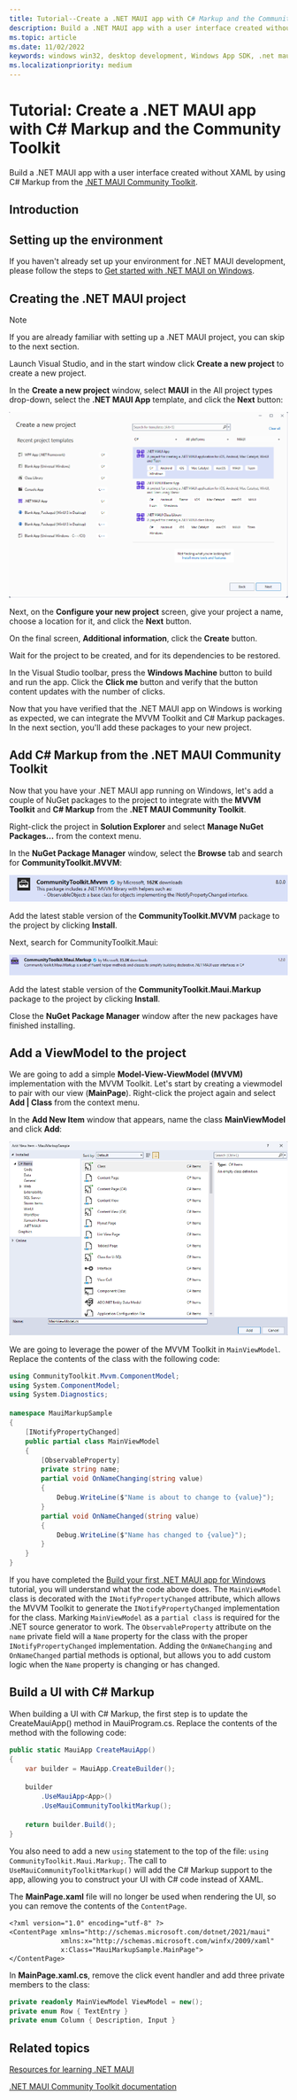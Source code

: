 ```yaml
---
title: Tutorial--Create a .NET MAUI app with C# Markup and the Community Toolkit
description: Build a .NET MAUI app with a user interface created without XAML by using C# Markup from the .NET MAUI Community Toolkit.
ms.topic: article
ms.date: 11/02/2022
keywords: windows win32, desktop development, Windows App SDK, .net maui
ms.localizationpriority: medium
---
```


# Tutorial: Create a .NET MAUI app with C# Markup and the Community Toolkit

Build a .NET MAUI app with a user interface created without XAML by using C# Markup from the [.NET MAUI Community Toolkit](/dotnet/communitytoolkit/maui/).

## Introduction

## Setting up the environment

If you haven't already set up your environment for .NET MAUI development, please follow the steps to [Get started with .NET MAUI on Windows](index.md#get-started-with-net-maui-on-windows).

## Creating the .NET MAUI project

> [!NOTE]
> If you are already familiar with setting up a .NET MAUI project, you can skip to the next section.

Launch Visual Studio, and in the start window click **Create a new project** to create a new project.

In the **Create a new project** window, select **MAUI** in the All project types drop-down, select the **.NET MAUI App** template, and click the **Next** button:

![.NET MAUI App template.](images/maui-markup-create-project.png)

Next, on the **Configure your new project** screen, give your project a name, choose a location for it, and click the **Next** button.

On the final screen, **Additional information**, click the **Create** button.

Wait for the project to be created, and for its dependencies to be restored.

In the Visual Studio toolbar, press the **Windows Machine** button to build and run the app. Click the **Click me** button and verify that the button content updates with the number of clicks.

Now that you have verified that the .NET MAUI app on Windows is working as expected, we can integrate the MVVM Toolkit and C# Markup packages. In the next section, you'll add these packages to your new project.

## Add C# Markup from the .NET MAUI Community Toolkit

Now that you have your .NET MAUI app running on Windows, let's add a couple of NuGet packages to the project to integrate with the **MVVM Toolkit** and **C# Markup** from the **.NET MAUI Community Toolkit**.

Right-click the project in **Solution Explorer** and select **Manage NuGet Packages...** from the context menu.

In the **NuGet Package Manager** window, select the **Browse** tab and search for **CommunityToolkit.MVVM**:

![CommunityToolkit.MVVM package.](images/maui-markup-add-mvvm-pkg.png)

Add the latest stable version of the **CommunityToolkit.MVVM** package to the project by clicking **Install**.

Next, search for CommunityToolkit.Maui:

![CommunityToolkit.Maui packages.](images/maui-markup-install-nuget-pkg.png)

Add the latest stable version of the **CommunityToolkit.Maui.Markup** package to the project by clicking **Install**.

Close the **NuGet Package Manager** window after the new packages have finished installing.

## Add a ViewModel to the project

We are going to add a simple **Model-View-ViewModel (MVVM)** implementation with the MVVM Toolkit. Let's start by creating a viewmodel to pair with our view (**MainPage**). Right-click the project again and select **Add | Class** from the context menu.

In the **Add New Item** window that appears, name the class **MainViewModel** and click **Add**:

![Adding a MainViewModel class to the project.](images/maui-markup-add-viewmodel-class.png)

We are going to leverage the power of the MVVM Toolkit in `MainViewModel`. Replace the contents of the class with the following code:

```csharp
using CommunityToolkit.Mvvm.ComponentModel;
using System.ComponentModel;
using System.Diagnostics;

namespace MauiMarkupSample
{
    [INotifyPropertyChanged]
    public partial class MainViewModel
    {
        [ObservableProperty]
        private string name;
        partial void OnNameChanging(string value)
        {
            Debug.WriteLine($"Name is about to change to {value}");
        }
        partial void OnNameChanged(string value)
        {
            Debug.WriteLine($"Name has changed to {value}");
        }
    }
}
```

If you have completed the [Build your first .NET MAUI app for Windows](walkthrough-first-app.md) tutorial, you will understand what the code above does. The `MainViewModel` class is decorated with the `INotifyPropertyChanged` attribute, which allows the MVVM Toolkit to generate the `INotifyPropertyChanged` implementation for the class. Marking `MainViewModel` as a `partial class` is required for the .NET source generator to work. The `ObservableProperty` attribute on the `name` private field will a `Name` property for the class with the proper `INotifyPropertyChanged` implementation. Adding the `OnNameChanging` and `OnNameChanged` partial methods is optional, but allows you to add custom logic when the `Name` property is changing or has changed.

## Build a UI with C# Markup

When building a UI with C# Markup, the first step is to update the CreateMauiApp() method in MauiProgram.cs. Replace the contents of the method with the following code:

```csharp
public static MauiApp CreateMauiApp()
{
    var builder = MauiApp.CreateBuilder();

    builder
        .UseMauiApp<App>()
        .UseMauiCommunityToolkitMarkup();

    return builder.Build();
}
```

You also need to add a new `using` statement to the top of the file: `using CommunityToolkit.Maui.Markup;`. The call to `UseMauiCommunityToolkitMarkup()` will add the C# Markup support to the app, allowing you to construct your UI with C# code instead of XAML.

The **MainPage.xaml** file will no longer be used when rendering the UI, so you can remove the contents of the `ContentPage`.

```xaml
<?xml version="1.0" encoding="utf-8" ?>
<ContentPage xmlns="http://schemas.microsoft.com/dotnet/2021/maui"
             xmlns:x="http://schemas.microsoft.com/winfx/2009/xaml"
             x:Class="MauiMarkupSample.MainPage">
</ContentPage>
```

In **MainPage.xaml.cs**, remove the click event handler and add three private members to the class:

```csharp
private readonly MainViewModel ViewModel = new();
private enum Row { TextEntry }
private enum Column { Description, Input }
```

## Related topics

[Resources for learning .NET MAUI](/dotnet/maui/get-started/resources)

[.NET MAUI Community Toolkit documentation](/dotnet/communitytoolkit/maui/)
